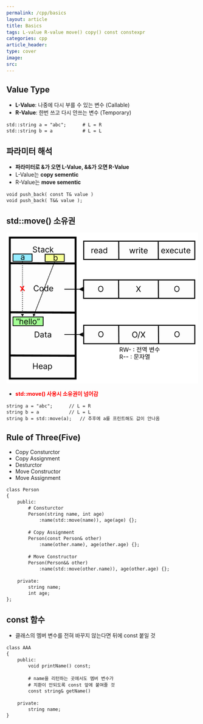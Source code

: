 ```yaml
---
permalink: /cpp/basics
layout: article
title: Basics
tags: L-value R-value move() copy() const constexpr
categories: cpp
article_header:
type: cover
image:
src:
---
```


## Value Type
- **L-Value**: 나중에 다시 부를 수 있는 변수 (Callable)
- **R-Value**: 한번 쓰고 다시 안쓰는 변수 (Temporary)
```
std::string a = "abc";      # L = R
std::string b = a           # L = L 
```

## 파라미터 해석
- **파라미터로 &가 오면 L-Value, &&가 오면 R-Value**
- L-Value는 **copy sementic**
- R-Value는 **move sementic**
```
void push_back( const T& value ) 
void push_back( T&& value );
```

## std::move() 소유권
![move_sementic](/assets/images/cpp/move_sementic.png)
- <span style="color:red">**std::move() 사용시 소유권이 넘어감**</span>
```
string a = "abc";      // L = R
string b = a           // L = L 
string b = std::move(a);   // 추후에 a를 프린트해도 값이 안나옴
```

## Rule of Three(Five)
- Copy Consturctor
- Copy Assignment
- Desturctor
- Move Constructor
- Move Assignment
```
class Person 
{
    public:
        # Consturctor
        Person(string name, int age)
            :name(std::move(name)), age(age) {};

        # Copy Assignment
        Person(const Person& other) 
            :name(other.name), age(other.age) {};

        # Move Constructor
        Person(Person&& other)
            :name(std::move(other.name)), age(other.age) {};

    private:
        string name;
        int age;
};
```


## const 함수
- 클래스의 멤버 변수를 전혀 바꾸지 않는다면 뒤에 const 붙일 것
```
class AAA 
{ 
    public: 
        void printName() const;
        
        # name을 리턴하는 곳에서도 멤버 변수가 
        # 치환이 안되도록 const 앞에 붙여줄 것
        const string& getName() 

    private:
        string name;
}
```